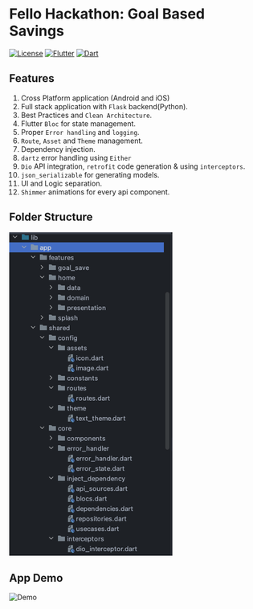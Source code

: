 # Fello Hackathon: Goal Based Savings

[![License](https://img.shields.io/badge/license-MIT-blue.svg)](LICENSE)
[![Flutter](https://img.shields.io/badge/flutter-%5E3.10.6-blue.svg)](https://flutter.dev)
[![Dart](https://img.shields.io/badge/dart-%5E3.0.6-blue.svg)](https://dart.dev)

## Features

1. Cross Platform application (Android and iOS)
2. Full stack application with `Flask` backend(Python).
3. Best Practices and `Clean Architecture`.
4. Flutter `Bloc` for state management.
5. Proper `Error handling` and `logging`.
6. `Route`, `Asset` and `Theme` management.
7. Dependency injection.
8. `dartz` error handling using `Either`
9. `Dio` API integration, `retrofit` code generation & using `interceptors`.
10. `json_serializable` for generating models.
11. UI and Logic separation.
12. `Shimmer` animations for every api component.

## Folder Structure
![Folder structure](https://raw.githubusercontent.com/YashMakan/goal_based_savings_fello/main/screenshots/image.png)

## App Demo
![Demo](https://raw.githubusercontent.com/YashMakan/goal_based_savings_fello/main/screenshots/demo.gif)
